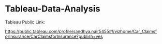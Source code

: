 # Tableau-Data-Analysis

Tableau Public Link:

https://public.tableau.com/profile/sandhya.nair5455#!/vizhome/Car_ClaimsforInsurance/CarClaimsforInsurance?publish=yes
